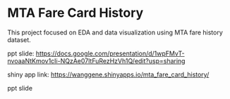 # MTA Fare Card History

This project focused on EDA and data visualization using MTA fare history dataset.


ppt slide: https://docs.google.com/presentation/d/1wpFMvT-nvoaaNtKmov1cIi-NQzAe07ltFuRezHzVh1Q/edit?usp=sharing

shiny app link: https://wanggene.shinyapps.io/mta_fare_card_history/

ppt slide
